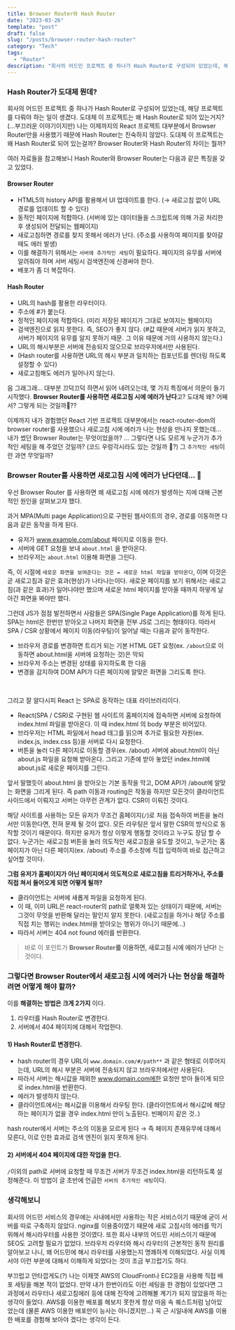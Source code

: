 ```yaml
---
title: Browser Router와 Hash Router
date: "2023-03-26"
template: "post"
draft: false
slug: "/posts/browser-router-hash-router"
category: "Tech"
tags:
  - "Router"
description: "회사의 어드민 프로젝트 중 하나가 Hash Router로 구성되어 있었는데, 해당 프로젝트를 다뤄야 하는 일이 생겼다. 그런데 이 프로젝트는 왜 Hash Router로 되어 있는거지?"
---
```


### Hash Router가 도대체 뭔데?

회사의 어드민 프로젝트 중 하나가 Hash Router로 구성되어 있었는데, 해당 프로젝트를 다뤄야 하는 일이 생겼다. 도대체 이 프로젝트는 왜 Hash Router로 되어 있는거지? (…부끄러운 이야기이지만) 나는 이제까지의 React 프로젝트 대부분에서 Browser Router만을 사용했기 때문에 Hash Router는 친숙하지 않았다. 도대체 이 프로젝트는 왜 Hash Router로 되어 있는걸까? Browser Router와 Hash Router의 차이는 뭘까?
<br />

여러 자료들을 참고해보니 Hash Router와 Browser Router는 다음과 같은 특징을 갖고 있었다.

#### Browser Router

- HTML5의 history API를 활용해서 UI 업데이트를 한다. (→ 새로고침 없이 URL 경로를 업데이트 할 수 있다)
- 동적인 페이지에 적합하다. (서버에 있는 데이터들을 스크립트에 의해 가공 처리한 후 생성되어 전달되는 웹페이지)
- 새로고침하면 경로를 찾지 못해서 에러가 난다. (주소를 사용하여 페이지를 찾아갈 때도 에러 발생)
- 이를 해결하기 위해서는 `서버에 추가적인 세팅`이 필요하다. 페이지의 유무를 서버에 알려줘야 하며 서버 세팅시 검색엔진에 신경써야 한다.
- 배포가 좀 더 복잡하다.

#### Hash Router

- URL의 hash를 활용한 라우터이다.
- 주소에 #가 붙는다.
- 정적인 페이지에 적합하다. (미리 저장된 페이지가 그대로 보여지는 웹페이지)
- 검색엔진으로 읽지 못한다. 즉, SEO가 좋지 않다. (#값 때문에 서버가 읽지 못하고, 서버가 페이지의 유무를 알지 못하기 때문. 그 이유 때문에 거의 사용하지 않는다.)
- URL의 해시부분은 서버에 전송되지 않으므로 브라우저에서만 사용된다.
- (Hash router를 사용하면 URL의 해시 부분과 일치하는 컴포넌트를 렌더링 하도록 설정할 수 있다)
- 새로고침해도 에러가 일어나지 않는다.
  <br />

음 그래그래... 대부분 끄덕끄덕 하면서 읽어 내려오는데, 몇 가지 특징에서 의문이 들기 시작했다. **Browser Router를 사용하면 새로고침 시에 에러가 난다**고? 도대체 왜? 어째서? 그렇게 되는 것일까🤔??

이제까지 내가 경험했던 React 기반 프로젝트 대부분에서는 react-router-dom의 browser router를 사용했으나 새로고침 시에 에러가 나는 현상을 만나지 못했는데... 내가 썼던 Browser Router는 무엇이었을까?
… 그렇다면 나도 모르게 누군가가 추가적인 세팅을 해 주었던 것일까? (코드 우렁각시라도 있는 것일까 🥺?) 그 `추가적인 세팅`이란 과연 무엇일까?
<br />

### Browser Router를 사용하면 새로고침 시에 에러가 난다던데… 🤔
우선 Browser Router 를 사용하면 왜 새로고침 시에 에러가 발생하는 지에 대해 근본적인 원인을 살펴보고자 했다.

과거 MPA(Multi page Application)으로 구현된 웹사이트의 경우, 경로를 이동하면 다음과 같은 동작을 하게 된다.

- 유저가 www.example.com/about 페이지로 이동을 한다.
- 서버에 GET 요청을 보내 `about.html` 을 받아온다.
- 브라우저는 `about.html` 이용해 화면을 그린다.

즉, 이 시절에 `새로운 화면을 보여준다는 것은 = 새로운 html 파일을 받아온다`, 이며 이것은 곧 새로고침과 같은 효과(현상)가 나타나는이다. 새로운 페이지를 보기 위해서는 새로고침(과 같은 효과)가 일어나야만 했으며 새로운 html 페이지를 받아올 때까지 하얗게 날아간 화면을 봐야만 했다.
<br />

그런데 JS가 점점 발전하면서 사람들은 SPA(Single Page Application)를 하게 된다. SPA는 html은 한번만 받아오고 나머지 화면을 전부 JS로 그리는 형태이다. 따라서 SPA / CSR 상황에서 페이지 이동(라우팅)이 일어날 때는 다음과 같이 동작한다.

- 브라우저 경로를 변경하면 트리거 되는 기본 HTML GET 요청(ex. `/about`으로 이동하면 about.html을 서버에 요청하는 것)은 막되
- 브라우저 주소는 변경된 상태를 유지하도록 한 다음
- 변경을 감지하여 DOM API가 다른 페이지에 알맞은 화면을 그리도록 한다.
<br />

그리고 잘 알다시피 React 는 SPA로 동작하는 대표 라이브러리이다. 
* React(SPA / CSR)로 구현된 웹 사이트의 홈페이지에 접속하면 서버에 요청하여 index.html 파일을 받아온다. 이 때 index.html 의 body 부분은 비어있다. 
* 브라우저는 HTML 파일에서 head 태그를 읽으며 추가로 필요한 자원(ex. index.js, index.css 등)을 서버로 다시 요청한다.
* 버튼을 눌러 다른 페이지로 이동할 경우(ex. /about) 서버에 about.html이 아닌 about.js 파일을 요청해 받아온다. 그리고 기존에 받아 놓았던 index.html에 about.js로 새로운 페이지를 그린다.

앞서 말했듯이 about.html 을 받아오는 기본 동작을 막고, DOM API가 /about에 알맞는 화면을 그리게 된다. 즉 path 이동과 routing은 작동을 하지만 모든것이 클라이언트 사이드에서 이뤄지고 서버는 아무런 관계가 없다. CSR이 이뤄진 것이다.
<br />

해당 사이트를 사용하는 모든 유저가 무조건 홈페이지(`/`)로 처음 접속하여 버튼을 눌러서만 이동한다면, 전혀 문제 될 것이 없다. 모든 라우팅은 앞서 말한 CSR의 방식으로 동작할 것이기 때문이다. 하지만 유저가 항상 이렇게 행동할 것이라고 누구도 장담 할 수 없다. 누군가는 새로고침 버튼을 눌러 의도적인 새로고침을 유도할 것이고, 누군가는 홈페이지가 아닌 다른 페이지(ex. /about) 주소를 주소창에 직접 입력하여 바로 접근하고 싶어할 것이다.
<br />

**그럼 유저가 홈페이지가 아닌 페이지에서 의도적으로 새로고침을 트리거하거나, 주소를 직접 쳐서 들어오게 되면 어떻게 될까?**
* 클라이언트는 서버에 새롭게 파일을 요청하게 된다.
* 이 때, 이미 URL은 react-router의 path로 얼룩져 있는 상태이기 때문에, 서버는 그것이 무엇을 반환해 달라는 말인지 알지 못한다. (새로고침을 하거나 해당 주소를 직접 치는 행위는 index.html을 받아오는 행위가 아니기 때문에…)
* 따라서 서버는 404 not found 에러를 반환한다.

> 바로 이 포인트가 **Browser Router를 이용하면, 새로고침 시에 에러가 난다!** 는 것이다.
> <br />

### 그렇다면 Browser Router에서 새로고침 시에 에러가 나는 현상을 해결하려면 어떻게 해야 할까?

이를 **해결하는 방법은 크게 2가지** 이다.

1. 라우터를 Hash Router로 변경한다.
2. 서버에서 404 페이지에 대해서 작업한다.
   <br />

#### 1) Hash Router로 변경한다.

- hash router의 경우 URL이 `www.domain.com/#/path**` 과 같은 형태로 이루어지는데, URL의 해시 부분은 서버에 전송되지 않고 브라우저에서만 사용된다.
- 따라서 서버는 해시값을 제외한 www.domain.com에한 요청만 받아 들이게 되므로 index.html을 반환한다.
- 에러가 발생하지 않는다.
- 클라이언트에서는 해시값을 이용해서 라우팅 한다. (클라이언트에서 해시값에 해당하는 페이지가 없을 경우 index.html 만이 노출된다. 빈페이지 같은 것..)

hash router에서 서버는 주소의 이동을 모르게 된다 → 즉 페이지 존재유무에 대해서 모른다, 이로 인한 효과로 검색 엔진이 읽지 못하게 된다.

#### 2) 서버에서 404 페이지에 대한 작업을 한다.

`/`이외의 path로 서버에 요청할 때 무조건 서버가 무조건 index.html을 리턴하도록 설정해준다. 이 방법이 글 초반에 언급한 `서버의 추가적인 세팅`이다.
<br />

### 생각해보니

회사의 어드민 서비스의 경우에는 사내에서만 사용하는 작은 서비스이기 때문에 굳이 서버를 따로 구축하지 않았다. nginx를 이용중이였기 때문에 새로 고침시의 에러를 막기 위해서 해시라우터를 사용한 것이였다. 또한 회사 내부의 어드민 서비스이기 때문에 SEO도 고려할 필요가 없었다. 브라우저 라우터와 해시 라우터의 근본적인 동작 원리를 알아보고 나니, 왜 어드민에 해시 라우터를 사용했는지 명쾌하게 이해되었다. 사실 이제서야 이런 부분에 대해서 이해하게 되었다는 것이 조금 부끄럽기도 하다.

부끄럽고 안타깝게도(?) 나는 이제껏 AWS의 CloudFront나 EC2등을 사용해 직접 배포 세팅을 해본 적이 없었다. 만약 내가 한번이라도 이런 세팅을 한 경험이 있었다면 그 과정에서 라우터나 새로고침에러 등에 대해 진작에 고려해볼 계기가 되지 않았을까 하는 생각이 들었다. AWS를 이용한 배포를 해보지 못한게 항상 마음 속 퀘스트처럼 남아있었는데 (물론 AWS 이용한 배포만이 능사는 아니겠지만...) 꼭 근 시일내에 AWS를 이용한 배포를 경험해 보아야 겠다는 생각이 든다.
